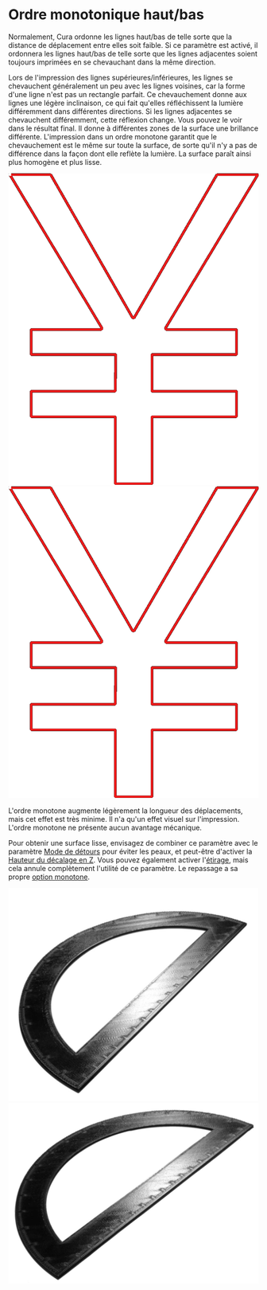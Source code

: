 Ordre monotonique haut/bas
====
Normalement, Cura ordonne les lignes haut/bas de telle sorte que la distance de déplacement entre elles soit faible. Si ce paramètre est activé, il ordonnera les lignes haut/bas de telle sorte que les lignes adjacentes soient toujours imprimées en se chevauchant dans la même direction.

Lors de l'impression des lignes supérieures/inférieures, les lignes se chevauchent généralement un peu avec les lignes voisines, car la forme d'une ligne n'est pas un rectangle parfait. Ce chevauchement donne aux lignes une légère inclinaison, ce qui fait qu'elles réfléchissent la lumière différemment dans différentes directions. Si les lignes adjacentes se chevauchent différemment, cette réflexion change. Vous pouvez le voir dans le résultat final. Il donne à différentes zones de la surface une brillance différente. L'impression dans un ordre monotone garantit que le chevauchement est le même sur toute la surface, de sorte qu'il n'y a pas de différence dans la façon dont elle reflète la lumière. La surface paraît ainsi plus homogène et plus lisse.

<!--screenshot {
"image_path": "skin_monotonic_disabled.gif",
"models": [
    {
        "script": "yen.scad",
        "transformation": ["scale(0.5)"]
    }
],
"camera_position": [0, 0, 130],
"settings": {
    "wall_line_count": 1,
    "skin_outline_count": 0,
    "travel_compensate_overlapping_walls_enabled": false,
    "skin_monotonic": false
},
"layer": 1,
"line": [29, 45, 61, 77, 93, 109, 125, 141, 157, 161, 177, 193, 199, 211, 231, 246, 262, 280, 296, 312, 326, 342, 358, 374, 397, 417, 433, 449, 464, 480, 499],
"delay": 125,
"colours": 32
}-->
<!--screenshot {
"image_path": "skin_monotonic_enabled.gif",
"models": [
    {
        "script": "yen.scad",
        "transformation": ["scale(0.5)"]
    }
],
"camera_position": [0, 0, 130],
"settings": {
    "wall_line_count": 1,
    "skin_outline_count": 0,
    "travel_compensate_overlapping_walls_enabled": false,
    "skin_monotonic": true
},
"layer": 1,
"line": [31, 47, 63, 77, 93, 109, 115, 131, 147, 163, 181, 197, 213, 229, 244, 263, 281, 296, 319, 340, 356, 372, 379, 395, 411, 427, 443, 459, 475, 491, 507, 511],
"delay": 125,
"colours": 32
}-->
![Pas un ordre monotone](../../../articles/images/skin_monotonic_disabled.gif)
![Ordre monotone, toujours à partir du coin inférieur droit](../../../articles/images/skin_monotonic_enabled.gif)

L'ordre monotone augmente légèrement la longueur des déplacements, mais cet effet est très minime. Il n'a qu'un effet visuel sur l'impression. L'ordre monotone ne présente aucun avantage mécanique.

Pour obtenir une surface lisse, envisagez de combiner ce paramètre avec le paramètre [Mode de détours](../travel/retraction_combing.md) pour éviter les peaux, et peut-être d'activer la [Hauteur du décalage en Z](../travel/retraction_hop.md). Vous pouvez également activer l'[étirage](ironing_enabled.md), mais cela annule complètement l'utilité de ce paramètre. Le repassage a sa propre [option monotone](ironing_monotonic.md).

![La brillance est différent lorsque les lignes sont imprimées dans un ordre incohérent.](../../../articles//images/skin_monotonic_disabled.jpg)
![Avec un ordre monotone, la brillance est la même partout.](../../../articles//images/skin_monotonic_enabled.jpg)

